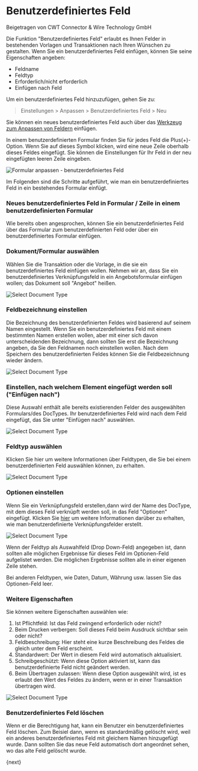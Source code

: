 <!-- add-breadcrumbs -->
# Benutzerdefiniertes Feld
<span class="text-muted contributed-by">Beigetragen von CWT Connector & Wire Technology GmbH</span>

Die Funktion "Benutzerdefiniertes Feld" erlaubt es Ihnen Felder in bestehenden Vorlagen und Transaktionen nach Ihren Wünschen zu gestalten. Wenn Sie ein benutzerdefiniertes Feld einfügen, können Sie seine Eigenschaften angeben:

* Feldname
* Feldtyp
* Erforderlich/nicht erforderlich
* Einfügen nach Feld

Um ein benutzerdefiniertes Feld hinzuzufügen, gehen Sie zu:

> Einstellungen > Anpassen > Benutzerdefiniertes Feld > Neu

Sie können ein neues benutzerdefiniertes Feld auch über das [Werkzeug zum Anpassen von Feldern](/docs/user/manual/de/customize-erpnext/customize-form) einfügen.

In einem benutzerdefinierten Formular finden Sie für jedes Feld die Plus(+)-Option. Wenn Sie auf dieses Symbol klicken, wird eine neue Zeile oberhalb dieses Feldes eingefügt. Sie können die Einstellungen für Ihr Feld in der neu eingefügten leeren Zeile eingeben.

<img alt="Formular anpassen - benutzerdefiniertes Feld" class="screenshot" src="{{docs_base_url}}/assets/img/customize/custom-field-2.gif">

Im Folgenden sind die Schritte aufgeführt, wie man ein benutzerdefiniertes Feld in ein bestehendes Formular einfügt.

### Neues benutzerdefiniertes Feld in Formular / Zeile in einem benutzerdefinierten Formular

Wie bereits oben angesprochen, können Sie ein benutzerdefiniertes Feld über das Formular zum benutzerdefinierten Feld oder über ein benutzerdefiniertes Formular einfügen.

### Dokument/Formular auswählen

Wählen Sie die Transaktion oder die Vorlage, in die sie ein benutzerdefiniertes Feld einfügen wollen. Nehmen wir an, dass Sie ein benutzerdefiniertes Verknüpfungsfeld in ein Angebotsformular einfügen wollen; das Dokument soll "Angebot" heißen.

<img alt="Select Document Type" class="screenshot" src="{{docs_base_url}}/assets/img/customize/custom-field-1.gif">

### Feldbezeichnung einstellen

Die Bezeichnung des benutzerdefinierten Feldes wird basierend auf seinem Namen eingestellt. Wenn Sie ein benutzerdefiniertes Feld mit einem bestimmten Namen erstellen wollen, aber mit einer sich davon unterscheidenden Bezeichnung, dann sollten Sie erst die Bezeichnung angeben, da Sie den Feldnamen noch einstellen wollen. Nach dem Speichern des benutzerdefinierten Feldes können Sie die Feldbezeichnung wieder ändern.

<img alt="Select Document Type" class="screenshot" src="{{docs_base_url}}/assets/img/customize/custom-field-2.gif">

### Einstellen, nach welchem Element eingefügt werden soll ("Einfügen nach")

Diese Auswahl enthält alle bereits existierenden Felder des ausgewählten Formulars/des DocTypes. Ihr benutzerdefiniertes Feld wird nach dem Feld eingefügt, das Sie unter "Einfügen nach" auswählen.

<img alt="Select Document Type" class="screenshot" src="{{docs_base_url}}/assets/img/customize/custom-field-3.png">

### Feldtyp auswählen

Klicken Sie hier um weitere Informationen über Feldtypen, die Sie bei einem benutzerdefinierten Feld auswählen können, zu erhalten.

<img alt="Select Document Type" class="screenshot" src="{{docs_base_url}}/assets/img/customize/custom-field-4.png">

### Optionen einstellen

Wenn Sie ein Verknüpfungsfeld erstellen,dann wird der Name des DocType, mit dem dieses Feld verknüpft werden soll, in das Feld "Optionen" eingefügt. Klicken Sie [hier](/docs/user/manual/en/customize-erpnext/articles/creating-custom-link-field) um weitere Informationen darüber zu erhalten, wie man benutzerdefinierte Verknüpfungsfelder erstellt.

<img alt="Select Document Type" class="screenshot" src="{{docs_base_url}}/assets/img/customize/custom-field-5.png">

Wenn der Feldtyp als Auswahlfeld (Drop Down-Feld) angegeben ist, dann sollten alle möglichen Ergebnisse für dieses Feld im Optionen-Feld aufgelistet werden. Die möglichen Ergebnisse sollten alle in einer eigenen Zeile stehen.

Bei anderen Feldtypen, wie Daten, Datum, Währung usw. lassen Sie das Optionen-Feld leer.

### Weitere Eigenschaften

Sie können weitere Eigenschaften auswählen wie:

1. Ist Pflichtfeld: Ist das Feld zwingend erforderlich oder nicht?
2. Beim Drucken verbergen: Soll dieses Feld beim Ausdruck sichtbar sein oder nicht?
3. Feldbeschreibung: Hier steht eine kurze Beschreibung des Feldes die gleich unter dem Feld erscheint.
4. Standardwert: Der Wert in diesem Feld wird automatisch aktualisiert.
5. Schreibgeschützt: Wenn diese Option aktiviert ist, kann das benutzerdefinierte Feld nicht geändert werden.
6. Beim Übertragen zulassen: Wenn diese Option ausgewählt wird, ist es erlaubt den Wert des Feldes zu ändern, wenn er in einer Transaktion übertragen wird.

<img alt="Select Document Type" class="screenshot" src="{{docs_base_url}}/assets/img/customize/custom-field-6.png">

### Benutzerdefiniertes Feld löschen

Wenn er die Berechtigung hat, kann ein Benutzer ein benutzerdefiniertes Feld löschen. Zum Beisiel dann, wenn es standardmäßig gelöscht wird, weil ein anderes benutzerdefiniertes Feld mit gleichem Namen hinzugefügt wurde. Dann sollten Sie das neue Feld automatisch dort angeordnet sehen, wo das alte Feld gelöscht wurde.

{next}
